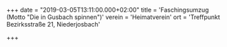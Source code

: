 +++
date = "2019-03-05T13:11:00.000+02:00"
title = 'Faschingsumzug (Motto "Die in Gusbach spinnen")'
verein = 'Heimatverein'
ort = 'Treffpunkt Bezirksstraße 21, Niederjosbach'

+++

      